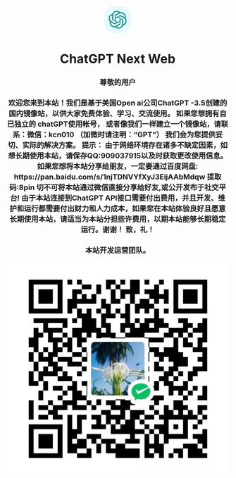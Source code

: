 <div align="center">
<img src="./icon.svg" alt="icon"/>

<h1 align="center">ChatGPT Next Web</h1>
<h3 align="center">尊敬的用户</h3>
<h3 align="center">
欢迎您来到本站！我们是基于美国Open ai公司ChatGPT -3.5创建的国内镜像站，以供大家免费体验、学习、交流使用。
如果您想拥有自已独立的 chatGPT使用帐号， 或者像我们一样建立一个镜像站，请联系：微信：kcn010
（加微时请注明：“GPT”）
我们会为您提供妥切、实际的解决方案。
提示：
由于网络环境存在诸多不缺定因素，如想长期使用本站，请保存QQ:909037915以及时获取更改使用信息。  
如果您想将本站分享给朋友，一定要通过百度网盘:
https://pan.baidu.com/s/1njTDNVYfXyJ3EijAAbMdqw 提取码:8pin
切不可将本站通过微信直接分享给好友,或公开发布于社交平台!
由于本站连接到ChatGPT API接口需要付出费用，并且开发、维护和运行都需要付出财力和人力成本，如果您在本站体验良好且愿意长期使用本站，请适当为本站分担些许费用，以期本站能够长期稳定运行。谢谢！
致，礼！

</h3>
<h3 align="center">本站开发运营团队。</h3>
<img src="./cover.jpg"/>


</div>
